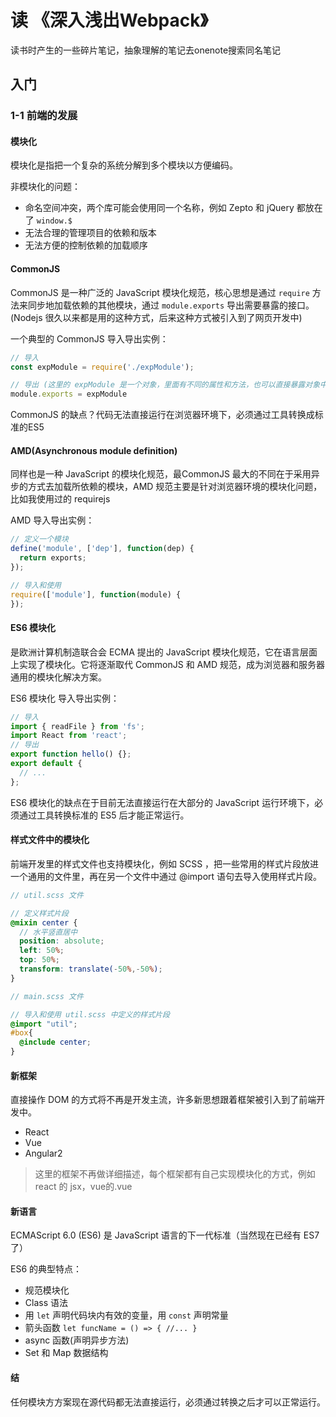 # 读 《深入浅出Webpack》
读书时产生的一些碎片笔记，抽象理解的笔记去onenote搜索同名笔记

## 入门
### 1-1 前端的发展
#### 模块化
模块化是指把一个复杂的系统分解到多个模块以方便编码。

非模块化的问题：
- 命名空间冲突，两个库可能会使用同一个名称，例如 Zepto 和 jQuery 都放在了 `window.$`
- 无法合理的管理项目的依赖和版本
- 无法方便的控制依赖的加载顺序

#### CommonJS
CommonJS 是一种广泛的 JavaScript 模块化规范，核心思想是通过 `require` 方法来同步地加载依赖的其他模块，通过 `module.exports` 导出需要暴露的接口。(Nodejs 很久以来都是用的这种方式，后来这种方式被引入到了网页开发中)

一个典型的 CommonJS 导入导出实例：
```javascript
// 导入
const expModule = require('./expModule');

// 导出 (这里的 expModule 是一个对象，里面有不同的属性和方法，也可以直接暴露对象中的某个方法)
module.exports = expModule
```
CommonJS 的缺点？代码无法直接运行在浏览器环境下，必须通过工具转换成标准的ES5

#### AMD(Asynchronous module definition)
同样也是一种 JavaScript 的模块化规范，最CommonJS 最大的不同在于采用异步的方式去加载所依赖的模块，AMD 规范主要是针对浏览器环境的模块化问题，比如我使用过的 requirejs

AMD 导入导出实例：
```javascript
// 定义一个模块
define('module', ['dep'], function(dep) {
  return exports;
});

// 导入和使用
require(['module'], function(module) {
});
```

#### ES6 模块化
是欧洲计算机制造联合会 ECMA 提出的 JavaScript 模块化规范，它在语言层面上实现了模块化。它将逐渐取代 CommonJS 和 AMD 规范，成为浏览器和服务器通用的模块化解决方案。

ES6 模块化 导入导出实例：
```javascript
// 导入
import { readFile } from 'fs';
import React from 'react';
// 导出
export function hello() {};
export default {
  // ...
};
```
ES6 模块化的缺点在于目前无法直接运行在大部分的 JavaScript 运行环境下，必须通过工具转换标准的 ES5 后才能正常运行。


#### 样式文件中的模块化
前端开发里的样式文件也支持模块化，例如 SCSS ，把一些常用的样式片段放进一个通用的文件里，再在另一个文件中通过 @import 语句去导入使用样式片段。
```scss
// util.scss 文件

// 定义样式片段
@mixin center {
  // 水平竖直居中
  position: absolute;
  left: 50%;
  top: 50%;
  transform: translate(-50%,-50%);
}

// main.scss 文件

// 导入和使用 util.scss 中定义的样式片段
@import "util";
#box{
  @include center;
}
```
#### 新框架
直接操作 DOM 的方式将不再是开发主流，许多新思想跟着框架被引入到了前端开发中。
- React 
- Vue
- Angular2
> 这里的框架不再做详细描述，每个框架都有自己实现模块化的方式，例如 react 的 jsx，vue的.vue

#### 新语言
ECMAScript 6.0 (ES6) 是 JavaScript 语言的下一代标准（当然现在已经有 ES7 了）

ES6 的典型特点：
- 规范模块化
- Class 语法
- 用 `let` 声明代码块内有效的变量，用 `const` 声明常量
- 箭头函数 `let funcName = () => { //... }`
- async 函数(声明异步方法)
- Set 和 Map 数据结构

#### 结
任何模块方方案现在源代码都无法直接运行，必须通过转换之后才可以正常运行。

